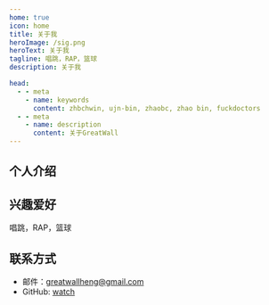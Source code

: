 ```yaml
---
home: true
icon: home
title: 关于我
heroImage: /sig.png
heroText: 关于我
tagline: 唱跳，RAP，篮球
description: 关于我

head:
  - - meta
    - name: keywords
      content: zhbchwin, ujn-bin, zhaobc, zhao bin, fuckdoctors
  - - meta
    - name: description
      content: 关于GreatWall
---
```


## 个人介绍

## 兴趣爱好

<!-- prettier-ignore -->
唱跳，RAP，篮球

## 联系方式

- 邮件：[greatwallheng@gmail.com](mailto:greatwallheng@gmail.com)
- GitHub: [watch](https://github.com/FuckDoctors)
